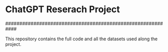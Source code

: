 # ChatGPT Reserach Project
############################################################

This repository contains the full code and all the datasets used along the project.

